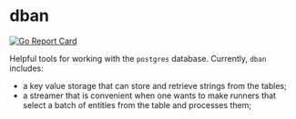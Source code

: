 # dban
[![Go Report Card](https://goreportcard.com/badge/github.com/zspkg/dban)](https://goreportcard.com/report/github.com/zspkg/dban)

Helpful tools for working with the `postgres` database. Currently, `dban` includes:

- a key value storage that can store and retrieve strings from the tables;
- a streamer that is convenient when one wants to make runners that select a batch of entities from the table and processes them;
